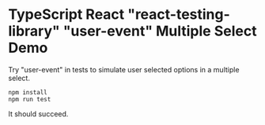 TypeScript React "react-testing-library" "user-event" Multiple Select Demo
===========================================================================

Try "user-event" in tests to simulate user selected options in a multiple select.

```
npm install
npm run test
```

It should succeed.
